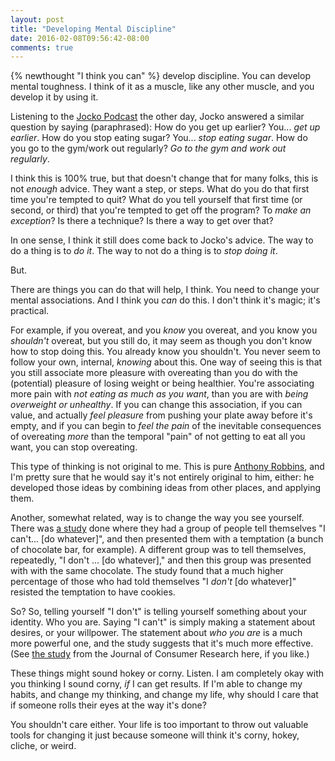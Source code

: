 ```yaml
---
layout: post
title: "Developing Mental Discipline"
date: 2016-02-08T09:56:42-08:00
comments: true
---
```

{% newthought "I think you can" %} develop discipline. You can develop mental toughness. I think of it as a muscle, like any other muscle, and you develop it by using it.

Listening to the [Jocko Podcast](http://jockopodcast2.com/) the other day, Jocko answered a similar question by saying (paraphrased): How do you get up earlier? You... _get up earlier_.<!--more--> How do you stop eating sugar? You... _stop eating sugar_. How do you go to the gym/work out regularly? _Go to the gym and work out regularly_.

I think this is 100% true, but that doesn't change that for many folks, this is not _enough_ advice. They want a step, or steps. What do you do that first time you're tempted to quit? What do you tell yourself that first time (or second, or third) that you're tempted to get off the program? To _make an exception_? Is there a technique? Is there a way to get over that?

In one sense, I think it still does come back to Jocko's advice. The way to do a thing is to _do it_. The way to not do a thing is to _stop doing it_.

But.

There are things you can do that will help, I think. You need to change your mental associations. And I think you _can_ do this. I don't think it's magic; it's practical.

For example, if you overeat, and you _know_ you overeat, and you know you _shouldn't_ overeat, but you still do, it may seem as though you don't know how to stop doing this. You already know you shouldn't. You never seem to follow your own, internal, _knowing_ about this. One way of seeing this is that you still associate more pleasure with overeating than you do with the (potential) pleasure of losing weight or being healthier. You're associating more pain with _not eating as much as you want_, than you are with _being overweight or unhealthy_. If you can change this association, if you can value, and actually _feel pleasure_ from pushing your plate away before it's empty, and if you can begin to _feel the pain_ of the inevitable consequences of overeating _more_ than the temporal "pain" of not getting to eat all you want, you can stop overeating.

This type of thinking is not original to me. This is pure [Anthony Robbins](https://www.brainyquote.com/quotes/quotes/t/tonyrobbin147786.html), and I'm pretty sure that he would say it's not entirely original to him, either: he developed those ideas by combining ideas from other places, and applying them.

Another, somewhat related, way is to change the way you see yourself. There was [a study](http://www.ejcr.org/Curations-PDFs/Curations6/Patrick_Hagtvedt.pdf) done where they had a group of people tell themselves "I can't... [do whatever]", and then presented them with a temptation (a bunch of chocolate bar, for example). A different group was to tell themselves, repeatedly, "I don't ... [do whatever]," and then this group was presented with with the same chocolate. The study found that a much higher percentage of those who had told themselves "I _don't_ [do whatever]" resisted the temptation to have cookies.

So? So, telling yourself "I don't" is telling yourself something about your identity. Who you are. Saying "I can't" is simply making a statement about desires, or your willpower. The statement about _who you are_ is a much more powerful one, and the study suggests that it's much more effective. (See [the study](http://www.ejcr.org/Curations-PDFs/Curations6/Patrick_Hagtvedt.pdf) from the Journal of Consumer Research here, if you like.)

These things might sound hokey or corny. Listen. I am completely okay with you thinking I sound corny, _if_ I can get results. If I'm able to change my habits, and change my thinking, and change my life, why should I care that if someone rolls their eyes at the way it's done?

You shouldn't care either. Your life is too important to throw out valuable tools for changing it just because someone will think it's corny, hokey, cliche, or weird.
